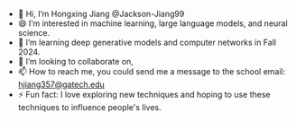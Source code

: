 - 👋 Hi, I’m Hongxing Jiang @Jackson-Jiang99
- 😄 I’m interested in machine learning, large language models, and neural science.
- 🌱 I’m learning deep generative models and computer networks in Fall 2024.
- 💞️ I’m looking to collaborate on, 
- 📫 How to reach me, you could send me a message to the school email: hjiang357@gatech.edu
- ⚡ Fun fact: I love exploring new techniques and hoping to use these techniques to influence people's lives.

<!---
Jackson-Jiang99/Jackson-Jiang99 is a ✨ special ✨ repository because its `README.md` (this file) appears on your GitHub profile.
You can click the Preview link to take a look at your changes.
--->
